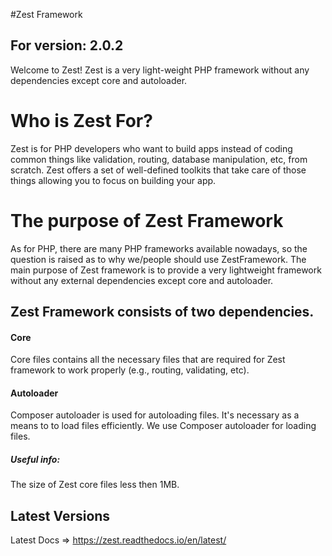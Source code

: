 #Zest Framework
## For version: 2.0.2
Welcome to Zest! Zest is a very light-weight PHP framework without any dependencies except core and autoloader.
# Who is Zest For?
Zest is for PHP developers who want to build apps instead of coding common things like validation, routing, database manipulation, etc, from scratch. Zest offers a set of well-defined toolkits that take care of those things allowing you to focus on building your app.
# The purpose of Zest Framework
As for PHP, there are many PHP frameworks available nowadays, so the question is raised as to why we/people should use ZestFramework. The main purpose of Zest framework is to provide a very lightweight framework without any external dependencies except core and autoloader.
## Zest Framework consists of two dependencies.
#### Core
Core files contains all the necessary files that are required for Zest framework to work properly (e.g., routing, validating, etc).

#### Autoloader
Composer autoloader is used for autoloading files. It's necessary as a means to to load files efficiently. We use Composer autoloader for loading files.

##### Useful info:
The size of Zest core files less then 1MB.

## Latest Versions
Latest Docs => https://zest.readthedocs.io/en/latest/

